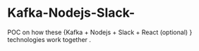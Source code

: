 # Kafka-Nodejs-Slack-
POC on how these {Kafka + Nodejs + Slack + React (optional) } technologies work together .
